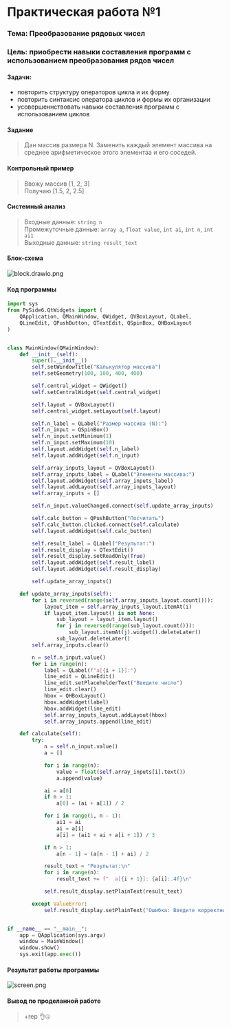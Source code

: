 # Практическая работа №1

### Тема: Преобразование рядовых чисел

### Цель: приобрести навыки составления программ с использованием преобразования рядов чисел

#### Задачи:

* повторить структуру операторов цикла и их форму
* повторить синтаксис оператора циклов и формы их организации
* усовершеннствовать навыки составления программ с использованием циклов

#### Задание

> Дан массив размера N. Заменить каждый элемент массива на среднее арифметическое этого элементаа и его соседей.

#### Контрольный пример

> Ввожу массив [1, 2, 3]  
> Получаю [1.5, 2, 2.5]

#### Системный анализ

> Входные данные: `string n`  
> Промежуточные данные: `array a`, `float value`, `int ai`, `int n`, `int ai1`  
> Выходные данные: `string result_text`

#### Блок-схема

![block.drawio.png](src/block.drawio.png)

#### Код программы

```python
import sys
from PySide6.QtWidgets import (
    QApplication, QMainWindow, QWidget, QVBoxLayout, QLabel,
    QLineEdit, QPushButton, QTextEdit, QSpinBox, QHBoxLayout
)


class MainWindow(QMainWindow):
    def __init__(self):
        super().__init__()
        self.setWindowTitle("Калькулятор массива")
        self.setGeometry(100, 100, 400, 400)

        self.central_widget = QWidget()
        self.setCentralWidget(self.central_widget)

        self.layout = QVBoxLayout()
        self.central_widget.setLayout(self.layout)

        self.n_label = QLabel("Размер массива (N):")
        self.n_input = QSpinBox()
        self.n_input.setMinimum(1)
        self.n_input.setMaximum(10)
        self.layout.addWidget(self.n_label)
        self.layout.addWidget(self.n_input)

        self.array_inputs_layout = QVBoxLayout()
        self.array_inputs_label = QLabel("Элементы массива:")
        self.layout.addWidget(self.array_inputs_label)
        self.layout.addLayout(self.array_inputs_layout)
        self.array_inputs = []

        self.n_input.valueChanged.connect(self.update_array_inputs)

        self.calc_button = QPushButton("Посчитать")
        self.calc_button.clicked.connect(self.calculate)
        self.layout.addWidget(self.calc_button)

        self.result_label = QLabel("Результат:")
        self.result_display = QTextEdit()
        self.result_display.setReadOnly(True)
        self.layout.addWidget(self.result_label)
        self.layout.addWidget(self.result_display)

        self.update_array_inputs()

    def update_array_inputs(self):
        for i in reversed(range(self.array_inputs_layout.count())):
            layout_item = self.array_inputs_layout.itemAt(i)
            if layout_item.layout() is not None:
                sub_layout = layout_item.layout()
                for j in reversed(range(sub_layout.count())):
                    sub_layout.itemAt(j).widget().deleteLater()
                sub_layout.deleteLater()
        self.array_inputs.clear()

        n = self.n_input.value()
        for i in range(n):
            label = QLabel(f"a[{i + 1}]:")
            line_edit = QLineEdit()
            line_edit.setPlaceholderText("Введите число")
            line_edit.clear()
            hbox = QHBoxLayout()
            hbox.addWidget(label)
            hbox.addWidget(line_edit)
            self.array_inputs_layout.addLayout(hbox)
            self.array_inputs.append(line_edit)

    def calculate(self):
        try:
            n = self.n_input.value()
            a = []

            for i in range(n):
                value = float(self.array_inputs[i].text())
                a.append(value)

            ai = a[0]
            if n > 1:
                a[0] = (ai + a[1]) / 2

            for i in range(1, n - 1):
                ai1 = ai
                ai = a[i]
                a[i] = (ai1 + ai + a[i + 1]) / 3

            if n > 1:
                a[n - 1] = (a[n - 1] + ai) / 2

            result_text = "Результат:\n"
            for i in range(n):
                result_text += f"  a[{i + 1}]: {a[i]:.4f}\n"

            self.result_display.setPlainText(result_text)

        except ValueError:
            self.result_display.setPlainText("Ошибка: Введите корректные данные")


if __name__ == "__main__":
    app = QApplication(sys.argv)
    window = MainWindow()
    window.show()
    sys.exit(app.exec())
```

#### Результат работы программы

![screen.png](src/screen.png)

#### Вывод по проделанной работе

> +rep 👌🤐